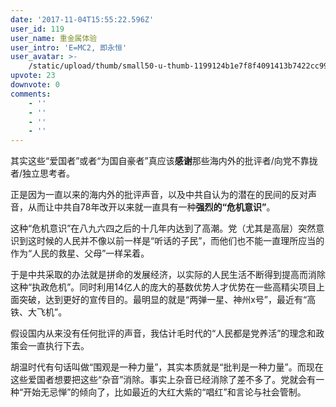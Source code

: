 ```yaml
---
date: '2017-11-04T15:55:22.596Z'
user_id: 119
user_name: 重金属体验
user_intro: 'E=MC2, 即永恒'
user_avatar: >-
    /static/upload/thumb/small50-u-thumb-1199124b1e7f8f4091413b7422cc9979190e963b1da.png
upvote: 23
downvote: 0
comments:
    - ''
    - ''
    - ''
    - ''
---
```


其实这些“爱国者”或者“为国自豪者”真应该**感谢**那些海内外的批评者/向党不靠拢者/独立思考者。

正是因为一直以来的海内外的批评声音，以及中共自认为的潜在的民间的反对声音，从而让中共自78年改开以来就一直具有一种**强烈的“危机意识”**。

这种“危机意识”在八九六四之后的十几年内达到了高潮。党（尤其是高层）突然意识到这时候的人民并不像以前一样是“听话的子民”，而他们也不能一直理所应当的作为“人民的救星、父母”一样呆着。

于是中共采取的办法就是拼命的发展经济，以实际的人民生活不断得到提高而消除这种“执政危机”。同时利用14亿人的庞大的基数优势人才优势在一些高精尖项目上面突破，达到更好的宣传目的。最明显的就是“两弹一星、神州x号”，最近有“高铁、大飞机”。

假设国内从来没有任何批评的声音，我估计毛时代的“人民都是党养活”的理念和政策会一直执行下去。

胡温时代有句话叫做“围观是一种力量”，其实本质就是“批判是一种力量”。而现在这些爱国者想要把这些“杂音”消除。事实上杂音已经消除了差不多了。党就会有一种“开始无忌惮”的倾向了，比如最近的大红大紫的“唱红”和言论与社会管制。
